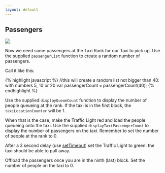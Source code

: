```yaml
---
layout: default
---
```


## Passengers

![](/img/passengers.jpg)

Now we need some passengers at the Taxi Rank for our Taxi to pick up. Use the supplied `passengerList` function to create a random number of passengers.

Call it like this:

{% highlight javascript %}
//this will create a random list not bigger than 40: with numbers 5, 10 or 20
var passengerCount = passengerCount(40);
{% endhighlight %}

Use the supplied `displayQueueCount` function to display the number of people queueing at the rank. If the taxi is in the first block, the `taxiLocationCounter` will be 1.

When that is the case, make the Traffic Light red and load the people queueing onto the taxi. Use the supplied `displayTaxiPassengerCount` to display the number of passengers on the taxi. Remember to set the number of people at the rank to 0.

After a 3 second delay (use [setTimeout](https://developer.mozilla.org/de/docs/Web/API/WindowTimers/setTimeout)) set the Traffic Light to green: the taxi should be able to pull away.

Offload the passengers once you are in the ninth (last) block. Set the number of people on the taxi to 0.
